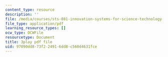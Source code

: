 ```yaml
---
content_type: resource
description: ''
file: /media/courses/sts-081-innovation-systems-for-science-technology-energy-manufacturing-and-health-spring-2017/97090dd873f224916dd8c560d4631fce_Ayvwr28VKBk.pdf
file_type: application/pdf
learning_resource_types: []
ocw_type: OCWFile
resourcetype: Document
title: 3play pdf file
uid: 97090dd8-73f2-2491-6dd8-c560d4631fce
---
```

